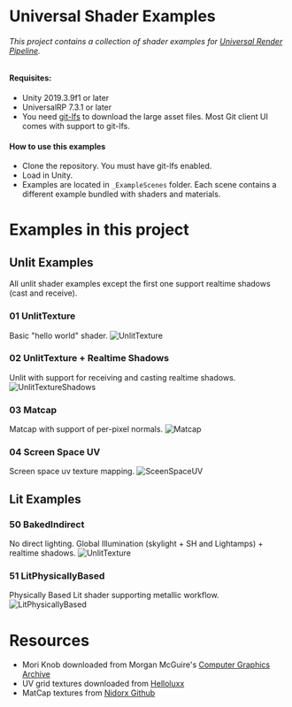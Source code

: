 # Universal Shader Examples
###### This project contains a collection of shader examples for [Universal Render Pipeline](https://unity.com/srp/universal-render-pipeline). 
#### Requisites:
- Unity 2019.3.9f1 or later 
- UniversalRP 7.3.1 or later
- You need [git-lfs](https://git-lfs.github.com/) to download the large asset files. Most Git client UI comes with support to git-lfs.

#### How to use this examples
- Clone the repository. You must have git-lfs enabled.
- Load in Unity.
- Examples are located in `_ExampleScenes` folder. Each scene contains a different example bundled with shaders and materials.

# Examples in this project

## Unlit Examples
All unlit shader examples except the first one support realtime shadows (cast and receive).


### 01 UnlitTexture
Basic "hello world" shader. 
![UnlitTexture](../images/Scene01.png?raw=true)

### 02 UnlitTexture + Realtime Shadows
Unlit with support for receiving and casting realtime shadows.
![UnlitTextureShadows](../images/Scene02.png?raw=true)

### 03 Matcap
Matcap with support of per-pixel normals.
![Matcap](../images/Scene03.png?raw=true)

### 04 Screen Space UV
Screen space uv texture mapping.
![SceenSpaceUV](../images/Scene04.png?raw=true)

## Lit Examples
### 50 BakedIndirect
No direct lighting. Global Illumination (skylight + SH and Lightamps) + realtime shadows.
![UnlitTexture](../images/Scene05.png?raw=true)

### 51 LitPhysicallyBased
Physically Based Lit shader supporting metallic workflow.
![LitPhysicallyBased](../images/Scene06.png?raw=true)

# Resources
* Mori Knob downloaded from Morgan McGuire's [Computer Graphics Archive](https://casual-effects.com/data)
* UV grid textures downloaded from [Helloluxx](https://helloluxx.com/tutorials/cinema4d-2/cinema4d-materials/uv-grids/)
* MatCap textures from [Nidorx Github](https://github.com/nidorx/matcaps)
